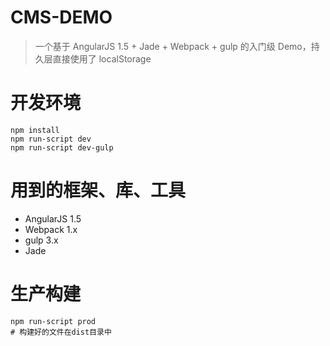 # CMS-DEMO

> 一个基于 AngularJS 1.5 + Jade + Webpack + gulp 的入门级 Demo，持久层直接使用了 localStorage


# 开发环境

```
npm install
npm run-script dev
npm run-script dev-gulp
```

# 用到的框架、库、工具

- AngularJS 1.5
- Webpack 1.x
- gulp 3.x
- Jade

# 生产构建

```
npm run-script prod
# 构建好的文件在dist目录中
```
